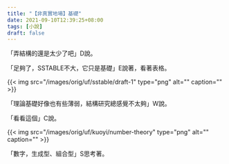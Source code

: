 ```yaml
---
title: "【非真實地場】基礎"
date: 2021-09-10T12:39:25+08:00
tags: [小說]
draft: false
---
```


「弄結構的還是太少了吧」D說。

「足夠了，SSTABLE不大，它只是基礎」E說著，看著表格。

{{< img src="/images/orig/uf/sstable/draft-1" type="png" alt="" caption="" >}}

「理論基礎好像也有些薄弱，結構研究總感覺不太夠」W說。

「看看這個」C說。

{{< img src="/images/orig/uf/kuoyi/number-theory" type="png" alt="" caption="" >}}

「數字，生成型、組合型」S思考著。